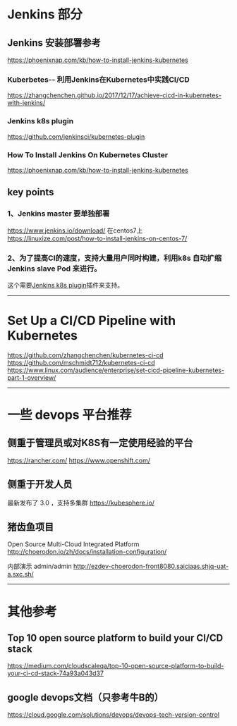 # Jenkins 部分
## Jenkins 安装部署参考

https://phoenixnap.com/kb/how-to-install-jenkins-kubernetes

### Kuberbetes-- 利用Jenkins在Kubernetes中实践CI/CD
https://zhangchenchen.github.io/2017/12/17/achieve-cicd-in-kubernetes-with-jenkins/

### Jenkins k8s plugin
https://github.com/jenkinsci/kubernetes-plugin

### How To Install Jenkins On Kubernetes Cluster
https://phoenixnap.com/kb/how-to-install-jenkins-kubernetes

## key points

### 1、Jenkins master 要单独部署
https://www.jenkins.io/download/
在centos7上
https://linuxize.com/post/how-to-install-jenkins-on-centos-7/

### 2、为了提高CI的速度，支持大量用户同时构建，利用k8s 自动扩缩 Jenkins slave Pod 来进行。
这个需要[Jenkins k8s plugin](https://github.com/jenkinsci/kubernetes-plugin)插件来支持。 

---

# Set Up a CI/CD Pipeline with Kubernetes
https://github.com/zhangchenchen/kubernetes-ci-cd
https://github.com/mschmidt712/kubernetes-ci-cd
https://www.linux.com/audience/enterprise/set-cicd-pipeline-kubernetes-part-1-overview/

---

# 一些 devops 平台推荐

## 侧重于管理员或对K8S有一定使用经验的平台
https://rancher.com/
https://www.openshift.com/

## 侧重于开发人员
最新发布了 3.0 ，支持多集群
https://kubesphere.io/

## 猪齿鱼项目
Open Source Multi-Cloud Integrated Platform
http://choerodon.io/zh/docs/installation-configuration/

内部演示 admin/admin
http://ezdev-choerodon-front8080.saiciaas.shjq-uat-a.sxc.sh/

---

# 其他参考

## Top 10 open source platform to build your CI/CD stack
https://medium.com/cloudscaleqa/top-10-open-source-platform-to-build-your-ci-cd-stack-74a93a043d37

## google devops文档（只参考牛B的）
https://cloud.google.com/solutions/devops/devops-tech-version-control